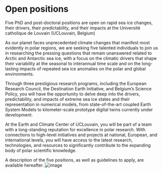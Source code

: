 # Open positions

Five PhD and post-doctoral positions are open on rapid sea ice changes, their drivers, their predictability, and their impacts at the Université catholique de Louvain (UCLouvain, Belgium)

As our planet faces unprecedented climate changes that manifest most evidently in polar regions, we are seeking five talented individuals to join us in researching the pressing questions that remain unanswered related to Arctic and Antarctic sea ice, with a focus on the climatic drivers that shape their variability at the seasonal to interannual time scale and on the long-lasting impacts of repeated sea ice anomalies on the polar and global environments.

Through three prestigious research programs, including the European Research Council, the Destination Earth Initiative, and Belgium’s Science Policy, you will have the opportunity to delve deep into the drivers, predictability, and impacts of extreme sea ice states and their representation in numerical models, from state-of-the-art coupled Earth System Models to kilometer-scale prototype digital twins currently under development.

At the Earth and Climate Center of UCLouvain, you will be part of a team with a long-standing reputation for excellence in polar research. With connections to high-level initiatives and projects at national, European, and international levels, you will have access to the latest research, technologies, and resources to significantly contribute to the expanding body of polar scientific knowledge.

A description of the five positions, as well as guidelines to apply, are available hereafter.
![image](https://user-images.githubusercontent.com/28858957/236170670-7f495cdf-4262-42b5-8cb4-d5bbf9b8b2ff.png)

